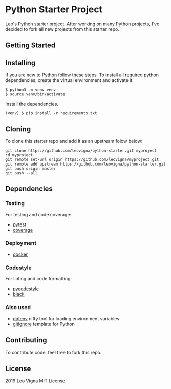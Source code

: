 # Python Starter Project
Leo's Python starter project.
After working on many Python projects, I've decided to fork all new projects from this starter repo.

## Getting Started


## Installing
If you are new to Python follow these steps.
To install all required python dependencies, create the virtual environment and activate it.
```
$ python3 -m venv venv
$ source venv/bin/activate
```

Install the dependencies.
```
(venv) $ pip install -r requirements.txt
```

## Cloning
To clone this starter repo and add it as an upstream folow below:
```
git clone https://github.com/leovigna/python-starter.git myproject
cd myproject
git remote set-url origin https://github.com/leovigna/myproject.git
git remote add upstream https://github.com/leovigna/python-starter.git
git push origin master
git push --all
```

## Dependencies
### Testing
For testing and code coverage:
* [pytest](https://pypi.org/project/pytest/)
* [coverage](hhttps://pypi.org/project/coverage/)

### Deployment
* [docker](https://www.docker.com)

### Codestyle
For linting and code formatting:
* [pycodestyle](https://pypi.org/project/pycodestyle/)
* [black](https://pypi.org/project/black/)

### Also used
* [dotenv](https://pypi.org/project/doten/) nifty tool for loading environment variables
* [gitignore](https://github.com/github/gitignore/blob/master/Python.gitignore) template for Python

## Contributing
To contribute code, feel free to fork this repo.
 
## License
2019 Leo Vigna
MIT License.
